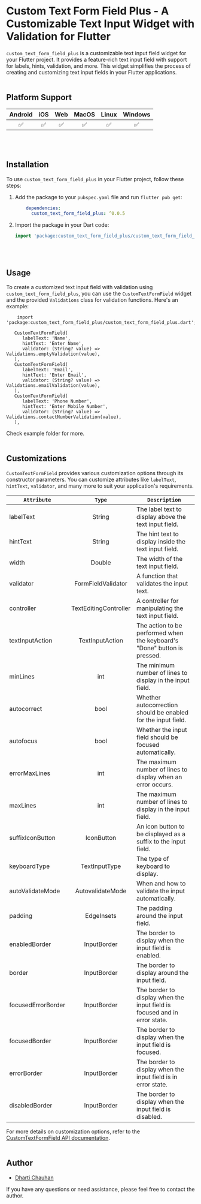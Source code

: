# Custom Text Form Field Plus - A Customizable Text Input Widget with Validation for Flutter

`custom_text_form_field_plus` is a customizable text input field widget for your Flutter project. It
provides a feature-rich text input field with support for labels, hints, validation, and more. This
widget simplifies the process of creating and customizing text input fields in your Flutter
applications.
</br></br>

## Platform Support

| **Android** | **iOS** | **Web** | **MacOS** | **Linux** | **Windows** |
|:-----------:|:-------:|:-------:|:---------:|:---------:|:-----------:|
|   &#9989;   | &#9989; | &#9989; |  &#9989;  |  &#9989;  |   &#9989;   |

</br></br>

## Installation

To use `custom_text_form_field_plus` in your Flutter project, follow these steps:

1. Add the package to your `pubspec.yaml` file and run `flutter pub get`:

    ```yaml
        dependencies:
          custom_text_form_field_plus: ^0.0.5  
    ```

2. Import the package in your Dart code:

   ```dart
   import 'package:custom_text_form_field_plus/custom_text_form_field_plus.dart';
   ```

</br></br>

## Usage

To create a customized text input field with validation using `custom_text_form_field_plus`, you can
use the `CustomTextFormField` widget and the provided `Validations` class for validation functions.
Here's an example:

   ```flutter
       import 'package:custom_text_form_field_plus/custom_text_form_field_plus.dart';
   ```

   ```
      CustomTextFormField(
         labelText: 'Name',
         hintText: 'Enter Name',
         validator: (String? value) => Validations.emptyValidation(value),
      ),
      CustomTextFormField(
         labelText: 'Email',
         hintText: 'Enter Email',
         validator: (String? value) => Validations.emailValidation(value),
      ),
      CustomTextFormField(
         labelText: 'Phone Number',
         hintText: 'Enter Mobile Number',
         validator: (String? value) => Validations.contactNumberValidation(value),
      ),
   ```

Check example folder for more.
</br></br>

## Customizations

`CustomTextFormField` provides various customization options through its constructor parameters. You
can customize attributes like `labelText`, `hintText`, `validator`, and many more to suit your
application's requirements.
</br>

| <center>**`Attribute`**</center> | <center>**`Type`**</center> | <center>**`Description`**</center>                                        |
|:---------------------------------|:---------------------------:|:--------------------------------------------------------------------------|
| labelText                        |           String            | The label text to display above the text input field.                     |
| hintText                         |           String            | The hint text to display inside the text input field.                     |
| width                            |           Double            | The width of the text input field.                                        |
| validator                        | FormFieldValidator<String>  | A function that validates the input text.                                 |
| controller                       |    TextEditingController    | A controller for manipulating the text input field.                       |
| textInputAction                  |       TextInputAction       | The action to be performed when the keyboard's "Done" button is pressed.  |
| minLines                         |             int             | The minimum number of lines to display in the input field.                |
| autocorrect                      |            bool             | Whether autocorrection should be enabled for the input field.             |
| autofocus                        |            bool             | Whether the input field should be focused automatically.                  |
| errorMaxLines                    |             int             | The maximum number of lines to display when an error occurs.              |
| maxLines                         |             int             | The maximum number of lines to display in the input field.                |
| suffixIconButton                 |         IconButton          | An icon button to be displayed as a suffix to the input field.            |
| keyboardType                     |        TextInputType        | The type of keyboard to display.                                          |
| autoValidateMode                 |      AutovalidateMode       | When and how to validate the input automatically.                         |
| padding                          |         EdgeInsets          | The padding around the input field.                                       |
| enabledBorder                    |         InputBorder         | The border to display when the input field is enabled.                    |
| border                           |         InputBorder         | The border to display around the input field.                             |
| focusedErrorBorder               |         InputBorder         | The border to display when the input field is focused and in error state. |
| focusedBorder                    |         InputBorder         | The border to display when the input field is focused.                    |
| errorBorder                      |         InputBorder         | The border to display when the input field is in error state.             |
| disabledBorder                   |         InputBorder         | The border to display when the input field is disabled.                   |

For more details on customization options, refer to
the [CustomTextFormField API documentation](https://pub.dev/packages/custom_text_form_field_plus).
</br></br>

## Author

- [Dharti Chauhan](https://www.linkedin.com/in/dhartichauhan)

If you have any questions or need assistance, please feel free to contact the author.